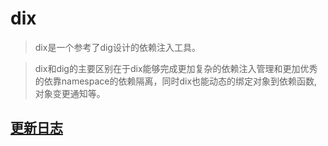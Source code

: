 # dix
> dix是一个参考了dig设计的依赖注入工具。

> dix和dig的主要区别在于dix能够完成更加复杂的依赖注入管理和更加优秀的依靠namespace的依赖隔离，同时dix也能动态的绑定对象到依赖函数, 对象变更通知等。

## [更新日志](./CHANGELOG.md)